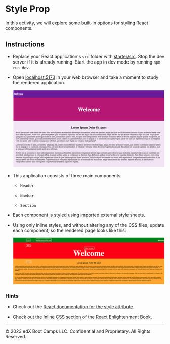 # Style Prop

In this activity, we will explore some built-in options for styling React components.

## Instructions

* Replace your React application's `src` folder with [starter/src](starter/src). Stop the dev server if it is already running. Start the app in dev mode by running `npm run dev`.

* Open [localhost:5173](http://localhost:5173) in your web browser and take a moment to study the rendered application.

  ![Initial Page](images/01-InitialPage.png)

* This application consists of three main components:

  * `Header`

  * `Navbar`

  * `Section`

* Each component is styled using imported external style sheets.

* Using only inline styles, and without altering any of the CSS files, update each component, so the rendered page looks like this:

  ![Inline Styled Page](images/02-InlineStyled.png)

### Hints

* Check out the [React documentation for the style attribute](https://facebook.github.io/react/docs/dom-elements.html#style).

* Check out the [Inline CSS section of the React Enlightenment Book](https://www.reactenlightenment.com/react-jsx/5.6.html).

---

© 2023 edX Boot Camps LLC. Confidential and Proprietary. All Rights Reserved.
